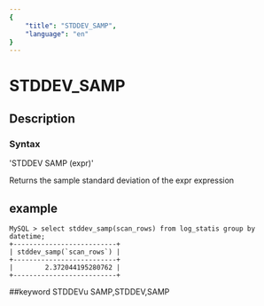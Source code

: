 ```yaml
---
{
    "title": "STDDEV_SAMP",
    "language": "en"
}
---
```


# STDDEV_SAMP
## Description
### Syntax

'STDDEV SAMP (expr)'


Returns the sample standard deviation of the expr expression

## example
```
MySQL > select stddev_samp(scan_rows) from log_statis group by datetime;
+--------------------------+
| stddev_samp(`scan_rows`) |
+--------------------------+
|        2.372044195280762 |
+--------------------------+
```
##keyword
STDDEVu SAMP,STDDEV,SAMP
